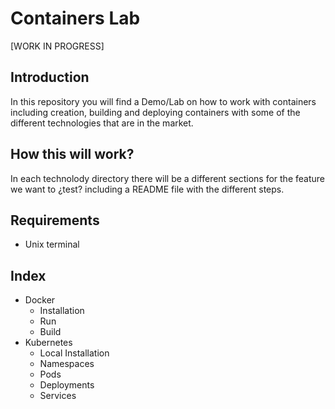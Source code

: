 # Containers Lab

[WORK IN PROGRESS]


## Introduction

In this repository you will find a Demo/Lab on how to work with containers including creation, building and deploying containers with some of the different technologies that are in the market.

## How this will work?

In each technolody directory there will be a different sections for the feature we want to ¿test? including a README file with the different steps.

## Requirements

* Unix terminal

## Index

* Docker
  * Installation
  * Run
  * Build
* Kubernetes
  * Local Installation
  * Namespaces
  * Pods
  * Deployments
  * Services
